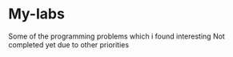 # My-labs
Some of the programming problems which i found interesting
Not completed yet due to other priorities
